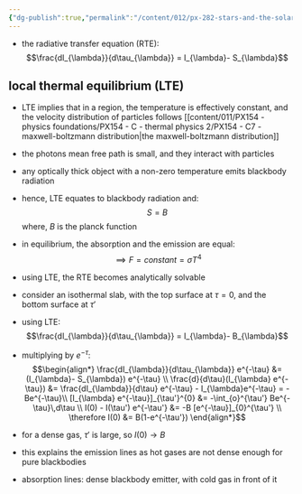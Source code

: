 ```yaml
---
{"dg-publish":true,"permalink":"/content/012/px-282-stars-and-the-solar-system/c-stellar-atmosphere/c5-14-stellar-atmospheres/px-282-c11b-understanding-the-radiative-transfer-equation/","created":"2024-11-25T10:50:32.000+00:00","updated":"2024-11-26T09:38:56.333+00:00"}
---
```


- the radiative transfer equation (RTE): 
$$\frac{dI_{\lambda}}{d\tau_{\lambda}} = I_{\lambda}- S_{\lambda}$$
## local thermal equilibrium (LTE)
- LTE implies that in a region, the temperature is effectively constant, and the velocity distribution of particles follows [[content/011/PX154 - physics foundations/PX154 - C - thermal physics 2/PX154 - C7 - maxwell-boltzmann distribution\|the maxwell-boltzmann distribution]]
- the photons mean free path is small, and they interact with particles
- any optically thick object with a non-zero temperature emits blackbody radiation
- hence, LTE equates to blackbody radiation and: 
$$S=B$$
	where, $B$ is the planck function
- in equilibrium, the absorption and the emission are equal: 
$$\implies F = constant = \sigma T^{4}$$
- using LTE, the RTE becomes analytically solvable

- consider an isothermal slab, with the top surface at $\tau = 0$, and the bottom surface at $\tau'$
- using LTE: 
$$\frac{dI_{\lambda}}{d\tau_{\lambda}} = I_{\lambda}- B_{\lambda}$$
- multiplying by $e^{-\tau}:$ 
$$\begin{align*}
	\frac{dI_{\lambda}}{d\tau_{\lambda}} e^{-\tau} &= (I_{\lambda}- S_{\lambda}) e^{-\tau} \\
	\frac{d}{d\tau}(I_{\lambda} e^{-\tau}) &= \frac{dI_{\lambda}}{d\tau} e^{-\tau} - I_{\lambda}e^{-\tau} = -Be^{-\tau}\\
	[I_{\lambda} e^{-\tau}]_{\tau'}^{0} &=  -\int_{o}^{\tau'} Be^{-\tau}\,d\tau \\
	I(0) - I(\tau') e^{-\tau'} &= -B [e^{-\tau}]_{0}^{\tau'} \\
	\therefore I(0) &= B(1-e^{-\tau'})
 \end{align*}$$
- for a dense gas, $\tau'$ is large, so $I(0)\to B$ 
- this explains the emission lines as hot gases are not dense enough for pure blackbodies
- absorption lines: dense blackbody emitter, with cold gas in front of it
